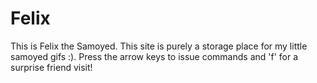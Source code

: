 # Felix

This is Felix the Samoyed. This site is purely a storage place for my little samoyed gifs :). Press the arrow keys to issue commands and 'f' for a surprise friend visit! 
